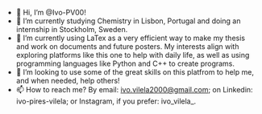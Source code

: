 - 👋 Hi, I’m @Ivo-PV00!
- 👀 I’m currently studying Chemistry in Lisbon, Portugal and doing an internship in Stockholm, Sweden.
- 🌱 I’m currently using LaTex as a very efficient way to make my thesis and work on documents and future posters. My interests align with exploring platforms like this one to help with daily life, as well as using programming languages like Python and C++ to create programs.
- 💞️ I’m looking to use some of the great skills on this platfrom to help me, and when needed, help others!
- 📫 How to reach me? By email: ivo.vilela2000@gmail.com; on Linkedin: ivo-pires-vilela; or Instagram, if you prefer: ivo_vilela_.


<!---
Ivo-PV00/Ivo-PV00 is a ✨ special ✨ repository because its `README.md` (this file) appears on your GitHub profile.
You can click the Preview link to take a look at your changes.
--->
